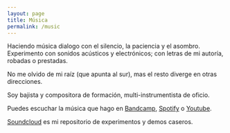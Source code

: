 ```yaml
---
layout: page
title: Música
permalink: /music
---
```


Haciendo música dialogo con el silencio, la paciencia y el asombro.
Experimento con sonidos acústicos y electrónicos; con letras de mi autoría, robadas o prestadas.

No me olvido de mi raíz (que apunta al sur), mas el resto diverge en otras direcciones.

Soy bajista y compositora de formación, multi-instrumentista de oficio.

Puedes escuchar la música que hago en <a href="https://annarresti.bandcamp.com/album/annarresti" target="_blank">Bandcamp</a>, <a href="https://open.spotify.com/artist/5kxqHCd1vkhqKeP1IGQ0aU" target="_blank">Spotify</a> o <a href="https://www.youtube.com/channel/UCd9sxgik3BXwwylnlBLEt6g" target="_blank">Youtube</a>.

<a href="https://soundcloud.com/annarresti" target="_blank">Soundcloud</a> es mi repositorio de experimentos y demos caseros. 
